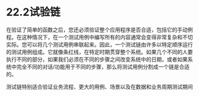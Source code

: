 # 22.2试验链

在验证了简单的函数之后，您还必须验证整个应用程序是否合适，包括它的手动例程。在这种情况下，在一个测试用例中编写所有的内容通常会变得非常复杂和不切实际。您可以将几个测试用例串联起来。因此，一个测试链由许多以特定顺序运行的测试用例组成。它就像条红线，在特定时期贯穿整个系统。如果几个不同的人要执行不同的部分，如果我们必须在不同的步骤之间改变系统中的日期，或者如果系统中完全不同的对话/功能用于不同的步骤，那么将测试用例分割成一个链是合适的。

测试链特别适合验证业务流程、更大的用例、场景以及在数据和业务周期测试期间
